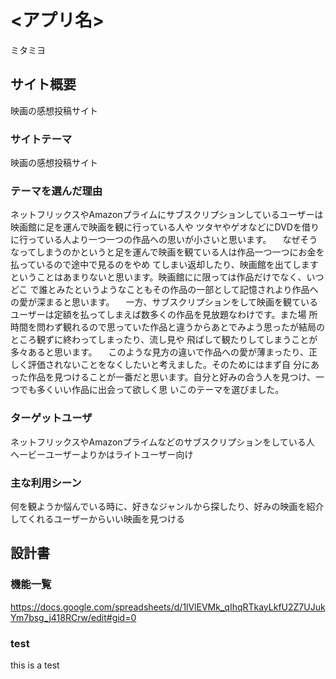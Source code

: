 # <アプリ名>
ミタミヨ

## サイト概要
映画の感想投稿サイト

### サイトテーマ
映画の感想投稿サイト

### テーマを選んだ理由
ネットフリックスやAmazonプライムにサブスクリプションしているユーザーは映画館に足を運んで映画を観に行っている人や ツタヤやゲオなどにDVDを借りに行っている人より一つ一つの作品への思いが小さいと思います。 　なぜそうなってしまうのかというと足を運んで映画を観ている人は作品一つ一つにお金を払っているので途中で見るのをやめ てしまい返却したり、映画館を出てしますということはあまりないと思います。映画館にに限っては作品だけでなく、いつどこ で誰とみたというようなこともその作品の一部として記憶されより作品への愛が深まると思います。 　一方、サブスクリプションをして映画を観ているユーザーは定額を払ってしまえば数多くの作品を見放題なわけです。また場 所時間を問わず観れるので思っていた作品と違うからあとでみよう思ったが結局のところ観ずに終わってしまったり、流し見や 飛ばして観たりしてしまうことが多々あると思います。 　このような見方の違いで作品への愛が薄まったり、正しく評価されないことをなくしたいと考えました。そのためにはまず自 分にあった作品を見つけることが一番だと思います。自分と好みの合う人を見つけ、一つでも多くいい作品に出会って欲しく思 いこのテーマを選びました。

### ターゲットユーザ
ネットフリックスやAmazonプライムなどのサブスクリプションをしている人 へービーユーザーよりかはライトユーザー向け


### 主な利用シーン
何を観ようか悩んでいる時に、好きなジャンルから探したり、好みの映画を紹介してくれるユーザーからいい映画を見つける

## 設計書

### 機能一覧
https://docs.google.com/spreadsheets/d/1lVlEVMk_qIhqRTkayLkfU2Z7UJukYm7bsg_j418RCrw/edit#gid=0

### test
this is a test
